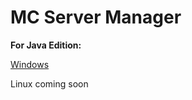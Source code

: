 # MC Server Manager
**For Java Edition:**

[Windows](https://github.com/JaatrovyKnedlicek/MC-Server-Manager-Windows)

Linux coming soon
